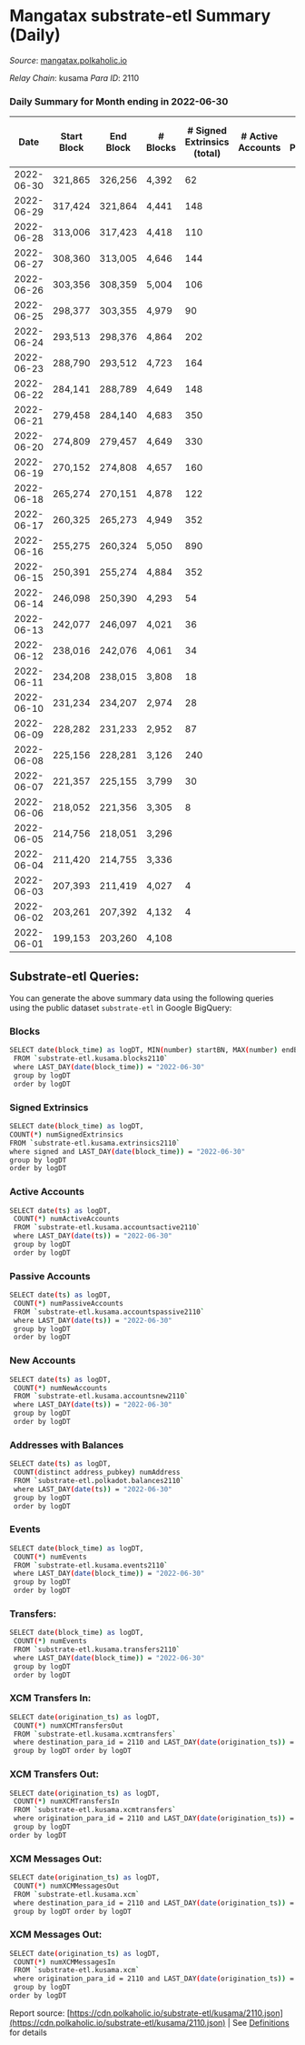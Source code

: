 # Mangatax substrate-etl Summary (Daily)

_Source_: [mangatax.polkaholic.io](https://mangatax.polkaholic.io)

*Relay Chain*: kusama
*Para ID*: 2110



### Daily Summary for Month ending in 2022-06-30


| Date | Start Block | End Block | # Blocks | # Signed Extrinsics (total) | # Active Accounts | # Passive | # New | # Addresses with Balances | # Events | # Transfers | # XCM Transfers In | # XCM Transfers Out | # XCM In | # XCM Out | Issues | 
| ---- | ----------- | --------- | -------- | --------------------------- | ----------------- | --------- | ----- | ------------------------- | -------- | ----------- | ------------------ | ------------------- | -------- | --------- | ------ |
| 2022-06-30 | 321,865 | 326,256 | 4,392 | 62 |  |  |  | 1,158 | 8,983 |   | 5 ($114.67) | 3 ($82.87) |  |  |  |
| 2022-06-29 | 317,424 | 321,864 | 4,441 | 148 |  |  |  |  | 9,232 | 13  | 7 ($36,084.01) | 4 ($347.71) |  |  |  |
| 2022-06-28 | 313,006 | 317,423 | 4,418 | 110 |  |  |  | 1,149 | 9,122 | 4  | 3 ($5,458.63) | 4 ($999.07) |  |  |  |
| 2022-06-27 | 308,360 | 313,005 | 4,646 | 144 |  |  |  |  | 5,250 | 4  | 3 ($124.52) | 10 ($32,955.11) |  |  |  |
| 2022-06-26 | 303,356 | 308,359 | 5,004 | 106 |  |  |  |  | 10,282 | 2  | 1 ($20.39) |   |  |  |  |
| 2022-06-25 | 298,377 | 303,355 | 4,979 | 90 |  |  |  | 1,144 | 10,216 | 5  | 1 ($113.93) | 2 ($89.20) |  |  |  |
| 2022-06-24 | 293,513 | 298,376 | 4,864 | 202 |  |  |  |  | 10,123 | 10  | 3 ($33.56) |   |  |  |  |
| 2022-06-23 | 288,790 | 293,512 | 4,723 | 164 |  |  |  |  | 9,769 | 3  | 7 ($853.91) | 5 ($3,107.59) |  |  |  |
| 2022-06-22 | 284,141 | 288,789 | 4,649 | 148 |  |  |  | 1,136 | 9,594 | 3  | 3 ($542.71) | 2 ($139.88) |  |  |  |
| 2022-06-21 | 279,458 | 284,140 | 4,683 | 350 |  |  |  |  | 9,961 | 2  | 28 ($34,898.85) | 8 ($1,991.01) |  |  |  |
| 2022-06-20 | 274,809 | 279,457 | 4,649 | 330 |  |  |  |  | 9,807 | 6  | 15 ($4,305.72) | 5 ($117.21) |  |  |  |
| 2022-06-19 | 270,152 | 274,808 | 4,657 | 160 |  |  |  | 1,125 | 9,643 | 1  | 8 ($694.83) | 4 ($101.98) |  |  |  |
| 2022-06-18 | 265,274 | 270,151 | 4,878 | 122 |  |  |  | 1,125 | 10,027 | 2  | 8 ($251.41) | 7 ($2,560.05) |  |  |  |
| 2022-06-17 | 260,325 | 265,273 | 4,949 | 352 |  |  |  |  | 10,443 | 3  | 16 ($1,849.99) | 16 ($2,191.31) |  |  |  |
| 2022-06-16 | 255,275 | 260,324 | 5,050 | 890 |  |  |  | 1,122 | 11,233 | 13  | 53 ($14,389.31) | 38 ($3,069.83) |  |  |  |
| 2022-06-15 | 250,391 | 255,274 | 4,884 | 352 |  |  |  | 1,113 | 2,638 | 13  | 83 ($5,713.91) | 11 ($3,564.48) |  |  |  |
| 2022-06-14 | 246,098 | 250,390 | 4,293 | 54 |  |  |  | 1,106 | 8,721 | 6  | 65 ($436,359.21) |   |  |  |  |
| 2022-06-13 | 242,077 | 246,097 | 4,021 | 36 |  |  |  | 1,085 | 8,159 | 5  | 39 ($110,863.51) | 2 ($1,322.80) |  |  |  |
| 2022-06-12 | 238,016 | 242,076 | 4,061 | 34 |  |  |  | 1,065 | 8,193 | 1  | 34 ($11,005.68) | 3 ($60.47) |  |  |  |
| 2022-06-11 | 234,208 | 238,015 | 3,808 | 18 |  |  |  | 1,047 | 7,683 |   | 22 ($8,148.21) |   |  |  |  |
| 2022-06-10 | 231,234 | 234,207 | 2,974 | 28 |  |  |  | 1,037 | 6,035 | 2  | 10 ($5,160.03) | 1 ($64.00) |  |  |  |
| 2022-06-09 | 228,282 | 231,233 | 2,952 | 87 |  |  |  | 1,034 | 6,102 | 21  | 29 ($9,348.21) | 4 ($668.88) |  |  |  |
| 2022-06-08 | 225,156 | 228,281 | 3,126 | 240 |  |  |  | 1,014 | 9,471 | 14  | 136 ($42,721.78) | 7 ($1,763.38) |  |  |  |
| 2022-06-07 | 221,357 | 225,155 | 3,799 | 30 |  |  |  |  | 7,696 | 10  | 1 ($7.41) | 1 ($3.36) |  |  |  |
| 2022-06-06 | 218,052 | 221,356 | 3,305 | 8 |  |  |  | 15 | 6,662 | 2  |   |   |  |  |  |
| 2022-06-05 | 214,756 | 218,051 | 3,296 |  |  |  |  |  | 6,631 |   |   |   |  |  |  |
| 2022-06-04 | 211,420 | 214,755 | 3,336 |  |  |  |  |  | 6,696 |   |   |   |  |  |  |
| 2022-06-03 | 207,393 | 211,419 | 4,027 | 4 |  |  |  |  | 8,109 |   |   |   |  |  |  |
| 2022-06-02 | 203,261 | 207,392 | 4,132 | 4 |  |  |  |  | 8,312 | 1  | 1 ($1.45) | 1  |  |  |  |
| 2022-06-01 | 199,153 | 203,260 | 4,108 |  |  |  |  | 13 | 8,278 |   | 1 ($8.23) |   |  |  |  |

## Substrate-etl Queries:
You can generate the above summary data using the following queries using the public dataset `substrate-etl` in Google BigQuery:

### Blocks
```bash
SELECT date(block_time) as logDT, MIN(number) startBN, MAX(number) endBN, COUNT(*) numBlocks 
 FROM `substrate-etl.kusama.blocks2110`  
 where LAST_DAY(date(block_time)) = "2022-06-30" 
 group by logDT 
 order by logDT
```

### Signed Extrinsics
```bash
SELECT date(block_time) as logDT, 
COUNT(*) numSignedExtrinsics 
FROM `substrate-etl.kusama.extrinsics2110`  
where signed and LAST_DAY(date(block_time)) = "2022-06-30" 
group by logDT 
order by logDT
```

### Active Accounts
```bash
SELECT date(ts) as logDT, 
 COUNT(*) numActiveAccounts 
 FROM `substrate-etl.kusama.accountsactive2110` 
 where LAST_DAY(date(ts)) = "2022-06-30" 
 group by logDT 
 order by logDT
```

### Passive Accounts
```bash
SELECT date(ts) as logDT, 
 COUNT(*) numPassiveAccounts 
 FROM `substrate-etl.kusama.accountspassive2110` 
 where LAST_DAY(date(ts)) = "2022-06-30" 
 group by logDT 
 order by logDT
```

### New Accounts
```bash
SELECT date(ts) as logDT, 
 COUNT(*) numNewAccounts 
 FROM `substrate-etl.kusama.accountsnew2110` 
 where LAST_DAY(date(ts)) = "2022-06-30" 
 group by logDT
 order by logDT
```

### Addresses with Balances
```bash
SELECT date(ts) as logDT,
 COUNT(distinct address_pubkey) numAddress 
 FROM `substrate-etl.polkadot.balances2110` 
 where LAST_DAY(date(ts)) = "2022-06-30" 
 group by logDT 
 order by logDT
```

### Events
```bash
SELECT date(block_time) as logDT, 
 COUNT(*) numEvents 
 FROM `substrate-etl.kusama.events2110` 
 where LAST_DAY(date(block_time)) = "2022-06-30" 
 group by logDT 
 order by logDT
```

### Transfers:
```bash
SELECT date(block_time) as logDT, 
 COUNT(*) numEvents 
 FROM `substrate-etl.kusama.transfers2110` 
 where LAST_DAY(date(block_time)) = "2022-06-30" 
 group by logDT 
 order by logDT
```

### XCM Transfers In:
```bash
SELECT date(origination_ts) as logDT, 
 COUNT(*) numXCMTransfersOut 
 FROM `substrate-etl.kusama.xcmtransfers` 
 where destination_para_id = 2110 and LAST_DAY(date(origination_ts)) = "2022-06-30" 
 group by logDT order by logDT
```

### XCM Transfers Out:
```bash
SELECT date(origination_ts) as logDT, 
 COUNT(*) numXCMTransfersIn 
 FROM `substrate-etl.kusama.xcmtransfers` 
 where origination_para_id = 2110 and LAST_DAY(date(origination_ts)) = "2022-06-30" 
 group by logDT 
order by logDT
```

### XCM Messages Out:
```bash
SELECT date(origination_ts) as logDT, 
 COUNT(*) numXCMMessagesOut 
 FROM `substrate-etl.kusama.xcm` 
 where destination_para_id = 2110 and LAST_DAY(date(origination_ts)) = "2022-06-30" 
 group by logDT order by logDT
```

### XCM Messages Out:
```bash
SELECT date(origination_ts) as logDT, 
 COUNT(*) numXCMMessagesIn 
 FROM `substrate-etl.kusama.xcm` 
 where origination_para_id = 2110 and LAST_DAY(date(origination_ts)) = "2022-06-30" 
 group by logDT 
order by logDT
```


Report source: [https://cdn.polkaholic.io/substrate-etl/kusama/2110.json](https://cdn.polkaholic.io/substrate-etl/kusama/2110.json) | See [Definitions](/DEFINITIONS.md) for details
